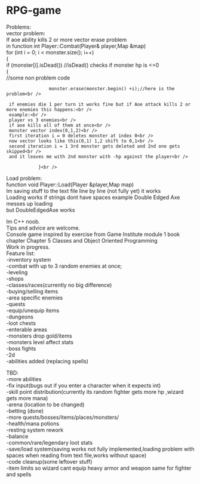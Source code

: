 # RPG-game


Problems:<br />
vector problem:<br />
If aoe ability kills 2 or more vector erase problem<br />
in function int Player::Combat(Player& player,Map &map)<br />
for (int i = 0; i < monster.size(); i++)<br />
			{ <br />
				if (monster[i].isDead()) //isDead() checks if monster hp is <=0<br />
				{<br />
    //some non problem code<br />
    
					monster.erase(monster.begin() +i);//here is the problem<br />
     
     if enemies die 1 per turn it works fine but if Aoe attack kills 2 or more enemies this happens:<br />
     example:<br />
     player vs 3 enemies<br />
     if aoe kills all of them at once<br />
     monster vector index(0,1,2)<br />
     first iteration i = 0 deletes monster at index 0<br />
     now vector looks like this(0,1) 1,2 shift to 0,1<br />
     second iteration i = 1 3rd monster gets deleted and 2nd one gets skipped<br />
     and it leaves me with 2nd monster with -hp against the player<br />
     
				}<br />
Load problem:<br />
function void Player::Load(Player &player,Map map)<br />
Im saving stuff to the text file line by line (not fully yet) it works<br />
Loading works if strings dont have spaces example Double Edged Axe messes up loading<br />
but DoubleEdgedAxe works <br />







Im C++ noob.<br />
Tips and advice are welcome.<br />
Console game inspired by exercise from Game Institute module 1 book chapter Chapter 5 Classes and Object Oriented Programming<br />
Work in progress.<br />
Feature list:<br />
-inventory system<br />
-combat with up to 3 random enemies at once;<br />
-leveling <br />
-shops<br />
-classes/races(currently no big difference)<br />
-buying/selling items<br />
-area specific enemies<br />
-quests<br />
-equip/unequip items<br />
-dungeons<br />
-loot chests<br />
-enterable areas<br />
-monsters drop gold/items<br />
-monsters level affect stats<br />
-boss fights<br />
-2d<br />
-abilities added (replacing spells)<br />


 TBD:<br />
-more abilities<br />
-fix input(bugs out if you enter a character when it expects int)<br />
-skill point distribution(currently its random fighter gets more hp ,wizard gets more mana)<br />
-arena (location to be changed)<br />
-betting (done)<br />
-more quests/bosses/items/places/monsters/<br />
-health/mana potions<br />
-resting system rework<br />
-balance<br />
-common/rare/legendary loot stats<br />
-save/load system(saving works not fully implemented,loading problem with spaces when reading from text file,works without space)<br /> 
-code cleanup(some leftover stuff)<br />
-item limits so wizard cant equip heavy armor and weapon same for fighter and spells<br />



